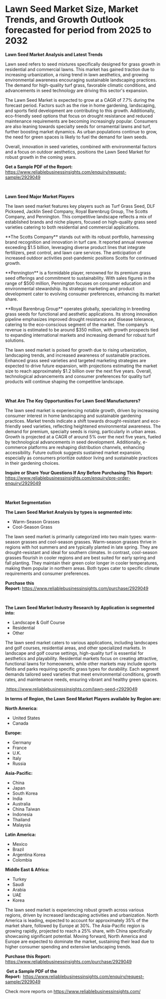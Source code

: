 <p><h1>Lawn Seed Market Size, Market Trends, and Growth Outlook forecasted for period from 2025 to 2032</h1></p><p><strong>Lawn Seed Market Analysis and Latest Trends</strong></p>
<p><p>Lawn seed refers to seed mixtures specifically designed for grass growth in residential and commercial lawns. This market has gained traction due to increasing urbanization, a rising trend in lawn aesthetics, and growing environmental awareness encouraging sustainable landscaping practices. The demand for high-quality turf grass, favorable climatic conditions, and advancements in seed technology are driving this sector's expansion.</p><p>The Lawn Seed Market is expected to grow at a CAGR of 7.7% during the forecast period. Factors such as the rise in home gardening, landscaping, and sports field development are contributing to this growth. Additionally, eco-friendly seed options that focus on drought resistance and reduced maintenance requirements are becoming increasingly popular. Consumers are also leaning towards specialty seeds for ornamental lawns and turf, further boosting market dynamics. As urban populations continue to grow, the need for green spaces is likely to fuel the demand for lawn seeds. </p><p>Overall, innovation in seed varieties, combined with environmental factors and a focus on outdoor aesthetics, positions the Lawn Seed Market for robust growth in the coming years.</p></p>
<p><strong>Get a Sample PDF of the Report:&nbsp;</strong> <a href="https://www.reliablebusinessinsights.com/enquiry/request-sample/2929049?utm_campaign=3325&utm_medium=2&utm_source=Github&utm_content=ia&utm_term=12032025&utm_id=lawn-seed">https://www.reliablebusinessinsights.com/enquiry/request-sample/2929049</a></p>
<p>&nbsp;</p>
<p><strong>Lawn Seed Major Market Players</strong></p>
<p><p>The lawn seed market features key players such as Turf Grass Seed, DLF Pickseed, Jacklin Seed Company, Royal Barenbrug Group, The Scotts Company, and Pennington. This competitive landscape reflects a mix of established brands and niche players, focused on high-quality grass seed varieties catering to both residential and commercial applications.</p><p>**The Scotts Company** stands out with its robust portfolio, harnessing brand recognition and innovation in turf care. It reported annual revenue exceeding $1.5 billion, leveraging diverse product lines that integrate fertilizers, pest control, and lawn care services. The anticipation of increased outdoor activities post-pandemic positions Scotts for continued growth.</p><p>**Pennington** is a formidable player, renowned for its premium grass seed offerings and commitment to sustainability. With sales figures in the range of $500 million, Pennington focuses on consumer education and environmental stewardship. Its strategic marketing and product development cater to evolving consumer preferences, enhancing its market share.</p><p>**Royal Barenbrug Group** operates globally, specializing in breeding grass seeds for functional and aesthetic applications. Its strong innovation pipeline emphasizes improved drought resistance and disease tolerance, catering to the eco-conscious segment of the market. The company’s revenue is estimated to be around $350 million, with growth prospects tied to expanding international markets and increasing demand for robust turf solutions.</p><p>The lawn seed market is poised for growth due to rising urbanization, landscaping trends, and increased awareness of sustainable practices. Enhanced grass seed varieties and targeted marketing strategies are expected to drive future expansion, with projections estimating the market size to reach approximately $1.2 billion over the next five years. Overall, technological advancements and consumer preferences for quality turf products will continue shaping the competitive landscape.</p></p>
<p>&nbsp;</p>
<p><strong>What Are The Key Opportunities For Lawn Seed Manufacturers?</strong></p>
<p><p>The lawn seed market is experiencing notable growth, driven by increasing consumer interest in home landscaping and sustainable gardening practices. Market trends indicate a shift towards drought-resistant and eco-friendly seed varieties, reflecting heightened environmental awareness. The demand for premium, specialty seeds is rising, particularly in urban areas. Growth is projected at a CAGR of around 5% over the next five years, fueled by technological advancements in seed development. Additionally, e-commerce platforms are reshaping distribution channels, enhancing accessibility. Future outlook suggests sustained market expansion, especially as consumers prioritize outdoor living and sustainable practices in their gardening choices.</p></p>
<p><strong>Inquire or Share Your Questions If Any Before Purchasing This Report:</strong> <a href="https://www.reliablebusinessinsights.com/enquiry/pre-order-enquiry/2929049?utm_campaign=3325&utm_medium=2&utm_source=Github&utm_content=ia&utm_term=12032025&utm_id=lawn-seed">https://www.reliablebusinessinsights.com/enquiry/pre-order-enquiry/2929049</a></p>
<p>&nbsp;</p>
<p><strong>Market Segmentation</strong></p>
<p><strong>The Lawn Seed Market Analysis by types is segmented into:</strong></p>
<p><ul><li>Warm-Season Grasses</li><li>Cool-Season Grass</li></ul></p>
<p><p>The lawn seed market is primarily categorized into two main types: warm-season grasses and cool-season grasses. Warm-season grasses thrive in regions with hot summers and are typically planted in late spring. They are drought-resistant and ideal for southern climates. In contrast, cool-season grasses flourish in cooler regions and are best suited for early spring and fall planting. They maintain their green color longer in cooler temperatures, making them popular in northern areas. Both types cater to specific climate requirements and consumer preferences.</p></p>
<p><strong>Purchase this Report:&nbsp;</strong><a href="https://www.reliablebusinessinsights.com/purchase/2929049?utm_campaign=3325&utm_medium=2&utm_source=Github&utm_content=ia&utm_term=12032025&utm_id=lawn-seed">https://www.reliablebusinessinsights.com/purchase/2929049</a></p>
<p>&nbsp;</p>
<p><strong>The Lawn Seed Market Industry Research by Application is segmented into:</strong></p>
<p><ul><li>Landscape & Golf Course</li><li>Residential</li><li>Other</li></ul></p>
<p><p>The lawn seed market caters to various applications, including landscapes and golf courses, residential areas, and other specialized markets. In landscape and golf course settings, high-quality turf is essential for aesthetics and playability. Residential markets focus on creating attractive, functional lawns for homeowners, while other markets may include sports fields and parks requiring specific grass types for durability. Each segment demands tailored seed varieties that meet environmental conditions, growth rates, and maintenance needs, ensuring vibrant and healthy green spaces.</p></p>
<p><a href="https://www.reliablebusinessinsights.com/lawn-seed-r2929049?utm_campaign=3325&utm_medium=2&utm_source=Github&utm_content=ia&utm_term=12032025&utm_id=lawn-seed">&nbsp;https://www.reliablebusinessinsights.com/lawn-seed-r2929049</a></p>
<p><strong>In terms of Region, the Lawn Seed Market Players available by Region are:</strong></p>
<p>
    <p> <strong> North America: </strong>
        <ul>
            <li>United States</li>
            <li>Canada</li>
        </ul>
        </p> 
    <p> <strong> Europe: </strong>
        <ul>
            <li>Germany</li>
            <li>France</li>
            <li>U.K.</li>
            <li>Italy</li>
            <li>Russia</li>
        </ul>
        </p> 
    <p> <strong> Asia-Pacific: </strong>
        <ul>
            <li>China</li>
            <li>Japan</li>
            <li>South Korea</li>
            <li>India</li>
            <li>Australia</li>
            <li>China Taiwan</li>
            <li>Indonesia</li>
            <li>Thailand</li>
            <li>Malaysia</li>
        </ul>
        </p> 
    <p> <strong> Latin America: </strong>
        <ul>
            <li>Mexico</li>
            <li>Brazil</li>
            <li>Argentina Korea</li>
            <li>Colombia</li>
        </ul>
        </p> 
    <p> <strong> Middle East & Africa: </strong>
        <ul>
            <li>Turkey</li>
            <li>Saudi</li>
            <li>Arabia</li>
            <li>UAE</li>
            <li>Korea</li>
        </ul>
    </p>
    </p>
<p><p>The lawn seed market is experiencing robust growth across various regions, driven by increased landscaping activities and urbanization. North America is leading, expected to account for approximately 35% of the market share, followed by Europe at 30%. The Asia-Pacific region is growing rapidly, projected to reach a 25% share, with China specifically showcasing significant potential. Moving forward, North America and Europe are expected to dominate the market, sustaining their lead due to higher consumer spending and extensive landscaping trends.</p></p>
<p><strong>Purchase this Report: </strong><a href="https://www.reliablebusinessinsights.com/purchase/2929049?utm_campaign=3325&utm_medium=2&utm_source=Github&utm_content=ia&utm_term=12032025&utm_id=lawn-seed">https://www.reliablebusinessinsights.com/purchase/2929049</a></p>
<p>&nbsp;<strong>Get a Sample PDF of the Report:&nbsp;&nbsp;</strong><a href="https://www.reliablebusinessinsights.com/enquiry/request-sample/2929049?utm_campaign=3325&utm_medium=2&utm_source=Github&utm_content=ia&utm_term=12032025&utm_id=lawn-seed">https://www.reliablebusinessinsights.com/enquiry/request-sample/2929049</a></p>
<p><strong></strong></p>
<p>Check more reports on <a href="https://www.reliablebusinessinsights.com/?utm_campaign=3325&utm_medium=2&utm_source=Github&utm_content=ia&utm_term=12032025&utm_id=lawn-seed">https://www.reliablebusinessinsights.com/</a></p>